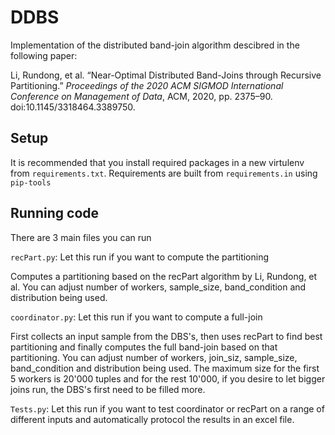 # DDBS

Implementation of the distributed band-join algorithm descibred in the following paper:

Li, Rundong, et al. “Near-Optimal Distributed Band-Joins through Recursive Partitioning.” *Proceedings of the 2020 ACM SIGMOD International Conference on Management of Data*, ACM, 2020, pp. 2375–90. doi:10.1145/3318464.3389750.

## Setup
It is recommended that you install required packages in a new virtulenv from `requirements.txt`. Requirements are built from `requirements.in` using `pip-tools`

## Running code
There are 3 main files you can run

`recPart.py`: Let this run if you want to compute the partitioning

Computes a partitioning based on the recPart algorithm by Li, Rundong, et al.
You can adjust number of workers, sample_size, band_condition and distribution being used.

`coordinator.py`: Let this run if you want to compute a full-join

First collects an input sample from the DBS's, then uses recPart to find best partitioning and finally computes the full band-join based on that partitioning.
You can adjust number of workers, join_siz, sample_size, band_condition and distribution being used. 
The maximum size for the first 5 workers is 20'000 tuples and for the rest 10'000, if you desire to let bigger joins run, the DBS's first need to be filled more.



`Tests.py`: Let this run if you want to test coordinator or recPart on a range of different inputs and automatically 
protocol the results in an excel file.
